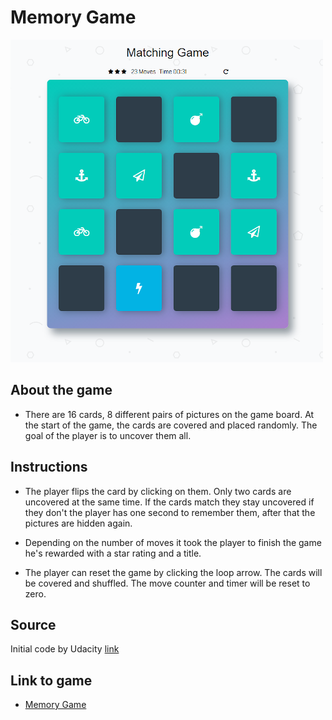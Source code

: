 # Memory Game
![my screenshot](img/Untitled5.PNG "Game screen")
## About the game

* There are 16 cards, 8 different pairs of pictures on the game board. At the start of the game, the cards are covered and placed randomly. The goal of the player is to uncover them all.

## Instructions
* The player flips the card by clicking on them. Only two cards are uncovered at the same time. If the cards match they stay uncovered if they don't the player has one second to remember them, after that the pictures are hidden again.

* Depending on the number of moves it took the player to finish the game he's rewarded with a star rating and a title.

* The player can reset the game by clicking the loop arrow. The cards will be covered and shuffled. The move counter and timer will be reset to zero.

## Source
Initial code by Udacity [link](https://github.com/udacity/fend-project-memory-game)
## Link to game

* [Memory Game](https://pressr2.github.io/Old-portfolio/memory_game/)